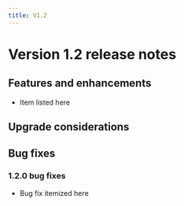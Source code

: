 ```yaml
---
title: V1.2
---
```


# Version 1.2 release notes

## Features and enhancements

* Item listed here

## Upgrade considerations

## Bug fixes

### 1.2.0 bug fixes

* Bug fix itemized here
